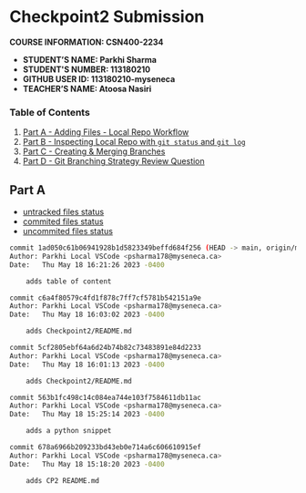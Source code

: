 # Checkpoint2 Submission

**COURSE INFORMATION: CSN400-2234**
- **STUDENT’S NAME: Parkhi Sharma**
- **STUDENT'S NUMBER: 113180210**
- **GITHUB USER ID: 113180210-myseneca**
- **TEACHER’S NAME: Atoosa Nasiri**

### Table of Contents
1. [Part A - Adding Files - Local Repo Workflow](#part-a)
2. [Part B - Inspecting Local Repo with `git status` and `git log`](#part-b)
3. [Part C - Creating & Merging Branches](#part-c)
4. [Part D - Git Branching Strategy Review Question](#part-d)

## Part A 

- [untracked files status](./git_status_untracked.txt)
- [commited files status](./git_status_committed.txt)
- [uncommited files status](./git_status_uncommitted.txt)
```bash
commit 1ad050c61b06941928b1d5823349beffd684f256 (HEAD -> main, origin/main, origin/HEAD)
Author: Parkhi Local VSCode <psharma178@myseneca.ca>
Date:   Thu May 18 16:21:26 2023 -0400

    adds table of content

commit c6a4f80579c4fd1f878c7ff7cf5781b542151a9e
Author: Parkhi Local VSCode <psharma178@myseneca.ca>
Date:   Thu May 18 16:03:02 2023 -0400

    adds Checkpoint2/README.md

commit 5cf2805ebf64a6d24b74b82c73483891e84d2233
Author: Parkhi Local VSCode <psharma178@myseneca.ca>
Date:   Thu May 18 16:01:13 2023 -0400

    adds Checkpoint2/README.md

commit 563b1fc498c14c084ea744e103f7584611db11ac
Author: Parkhi Local VSCode <psharma178@myseneca.ca>
Date:   Thu May 18 15:25:14 2023 -0400

    adds a python snippet

commit 678a6966b209233bd43eb0e714a6c606610915ef
Author: Parkhi Local VSCode <psharma178@myseneca.ca>
Date:   Thu May 18 15:18:20 2023 -0400

    adds CP2 README.md
```
